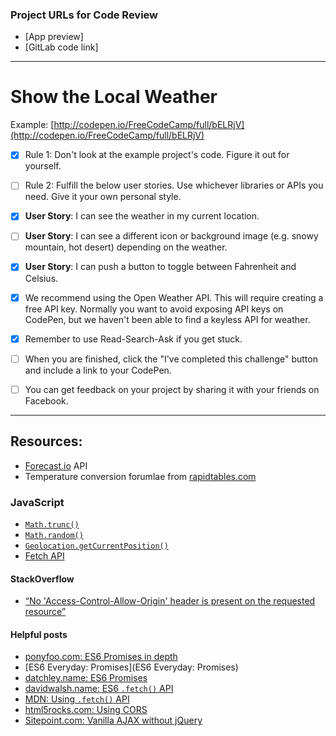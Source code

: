 ### Project URLs for Code Review

* [App preview]
* [GitLab code link]

----


# Show the Local Weather
Example: [http://codepen.io/FreeCodeCamp/full/bELRjV](http://codepen.io/FreeCodeCamp/full/bELRjV)

- [x] Rule 1: Don't look at the example project's code. Figure it out for yourself.

- [ ] Rule 2: Fulfill the below user stories. Use whichever libraries or APIs you need. Give it your own personal style.

- [x] **User Story**: I can see the weather in my current location.

- [ ] **User Story**: I can see a different icon or background image (e.g. snowy mountain, hot desert) depending on the weather.

- [x] **User Story**: I can push a button to toggle between Fahrenheit and Celsius.

- [x] We recommend using the Open Weather API. This will require creating a free API key. Normally you want to avoid exposing API keys on CodePen, but we haven't been able to find a keyless API for weather.

- [x] Remember to use Read-Search-Ask if you get stuck.

- [ ] When you are finished, click the "I've completed this challenge" button and include a link to your CodePen.

- [ ] You can get feedback on your project by sharing it with your friends on Facebook.

----
## Resources:
- [Forecast.io](https://developer.forecast.io/) API
- Temperature conversion forumlae from [rapidtables.com](http://www.rapidtables.com/convert/temperature/how-fahrenheit-to-celsius.htm)

### JavaScript
- [`Math.trunc()`](https://developer.mozilla.org/en-US/docs/Web/JavaScript/Reference/Global_Objects/Math/trunc)
- [`Math.random()`](https://developer.mozilla.org/en-US/docs/Web/JavaScript/Reference/Global_Objects/Math/random)
- [`Geolocation.getCurrentPosition()`](https://developer.mozilla.org/en-US/docs/Web/API/Geolocation/getCurrentPosition)
- [Fetch API](https://developer.mozilla.org/en-US/docs/Web/API/Fetch_API)
#### StackOverflow
- [“No 'Access-Control-Allow-Origin' header is present on the requested resource”](http://stackoverflow.com/a/20035319/3108412)
#### Helpful posts
- [ponyfoo.com: ES6 Promises in depth](https://ponyfoo.com/articles/es6-promises-in-depth#what-is-a-promise)
- [ES6 Everyday: Promises](ES6 Everyday: Promises)
- [datchley.name: ES6 Promises](http://www.datchley.name/es6-promises/)
- [davidwalsh.name: ES6 `.fetch()` API](https://davidwalsh.name/fetch)
- [MDN: Using `.fetch()` API](https://developer.mozilla.org/en-US/docs/Web/API/Fetch_API/Using_Fetch)
- [html5rocks.com: Using CORS](http://www.html5rocks.com/en/tutorials/cors/)
- [Sitepoint.com: Vanilla AJAX without jQuery](https://www.sitepoint.com/guide-vanilla-ajax-without-jquery/)
